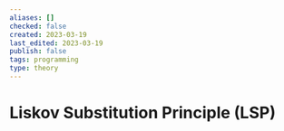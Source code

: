 ```yaml
---
aliases: []
checked: false
created: 2023-03-19
last_edited: 2023-03-19
publish: false
tags: programming
type: theory
---
```

# Liskov Substitution Principle (LSP)
